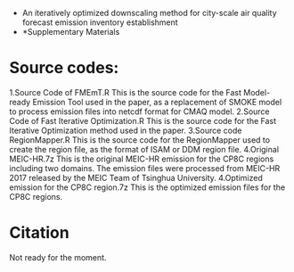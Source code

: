 * An iteratively optimized downscaling method for city-scale air quality forecast emission inventory establishment
* *Supplementary Materials

# Source codes:
1.Source Code of FMEmT.R
This is the source code for the Fast Model-ready Emission Tool used in the paper, as a replacement of SMOKE model to process emission files into netcdf format for CMAQ model.
2.Source Code of Fast Iterative Optimization.R
This is the source code for the Fast Iterative Optimization method used in the paper.
3.Source code RegionMapper.R
This is the source code for the RegionMapper used to create the region file, as the format of ISAM or DDM region file.
4.Original MEIC-HR.7z
This is the original MEIC-HR emission for the CP8C regions including two domains. The emission files were processed from MEIC-HR 2017 released by the MEIC Team of Tsinghua University.
4.Optimized emission for the CP8C region.7z
This is the optimized emission files for the CP8C regions.

# Citation
Not ready for the moment.